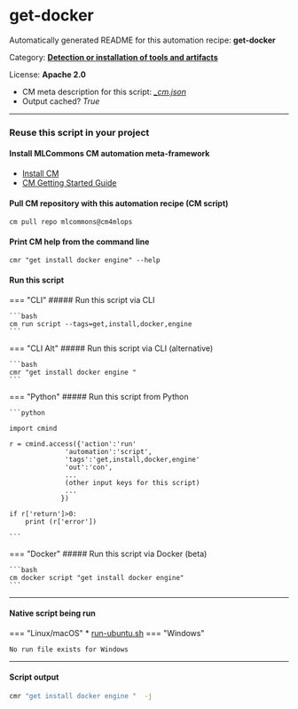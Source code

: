 # get-docker
Automatically generated README for this automation recipe: **get-docker**

Category: **[Detection or installation of tools and artifacts](..)**

License: **Apache 2.0**


* CM meta description for this script: *[_cm.json](https://github.com/mlcommons/cm4mlops/tree/main/script/get-docker/_cm.json)*
* Output cached? *True*

---
### Reuse this script in your project

#### Install MLCommons CM automation meta-framework

* [Install CM](https://docs.mlcommons.org/ck/install)
* [CM Getting Started Guide](https://docs.mlcommons.org/ck/getting-started/)

#### Pull CM repository with this automation recipe (CM script)

```cm pull repo mlcommons@cm4mlops```

#### Print CM help from the command line

````cmr "get install docker engine" --help````

#### Run this script

=== "CLI"
    ##### Run this script via CLI

    ```bash
    cm run script --tags=get,install,docker,engine 
    ```
=== "CLI Alt"
    ##### Run this script via CLI (alternative)


    ```bash
    cmr "get install docker engine " 
    ```

=== "Python"
    ##### Run this script from Python


    ```python

    import cmind

    r = cmind.access({'action':'run'
                  'automation':'script',
                  'tags':'get,install,docker,engine'
                  'out':'con',
                  ...
                  (other input keys for this script)
                  ...
                 })

    if r['return']>0:
        print (r['error'])

    ```


=== "Docker"
    ##### Run this script via Docker (beta)

    ```bash
    cm docker script "get install docker engine" 
    ```
___


#### Native script being run
=== "Linux/macOS"
     * [run-ubuntu.sh](https://github.com/mlcommons/cm4mlops/tree/main/script/get-docker/run-ubuntu.sh)
=== "Windows"

    No run file exists for Windows
___
#### Script output
```bash
cmr "get install docker engine "  -j
```